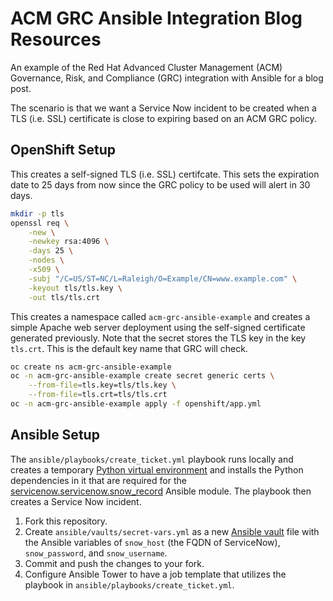 # ACM GRC Ansible Integration Blog Resources

An example of the Red Hat Advanced Cluster Management (ACM) Governance, Risk,
and Compliance (GRC) integration with Ansible for a blog post.

The scenario is that we want a Service Now incident to be created when a
TLS (i.e. SSL) certificate is close to expiring based on an ACM GRC policy.

## OpenShift Setup

This creates a self-signed TLS (i.e. SSL) certifcate. This sets the expiration
date to 25 days from now since the GRC policy to be used will alert in 30 days.

```bash
mkdir -p tls
openssl req \
    -new \
    -newkey rsa:4096 \
    -days 25 \
    -nodes \
    -x509 \
    -subj "/C=US/ST=NC/L=Raleigh/O=Example/CN=www.example.com" \
    -keyout tls/tls.key \
    -out tls/tls.crt
```

This creates a namespace called `acm-grc-ansible-example` and creates a simple
Apache web server deployment using the self-signed certificate generated
previously. Note that the secret stores the TLS key in the key `tls.crt`. This
is the default key name that GRC will check.

```bash
oc create ns acm-grc-ansible-example
oc -n acm-grc-ansible-example create secret generic certs \
    --from-file=tls.key=tls/tls.key \
    --from-file=tls.crt=tls/tls.crt 
oc -n acm-grc-ansible-example apply -f openshift/app.yml
```

## Ansible Setup

The `ansible/playbooks/create_ticket.yml` playbook runs locally and creates
a temporary
[Python virtual environment](https://docs.python.org/3/library/venv.html) and
installs the Python dependencies in it that are required for the
[servicenow.servicenow.snow_record](https://docs.ansible.com/ansible/latest/collections/servicenow/servicenow/snow_record_module.html)
Ansible module. The playbook then creates a Service Now incident.

1. Fork this repository.
1. Create `ansible/vaults/secret-vars.yml` as a new
   [Ansible vault](https://docs.ansible.com/ansible/latest/user_guide/vault.html)
   file with the Ansible variables of `snow_host` (the FQDN of ServiceNow),
   `snow_password`, and `snow_username`.
1. Commit and push the changes to your fork.
1. Configure Ansible Tower to have a job template that utilizes the playbook in
   `ansible/playbooks/create_ticket.yml`.
